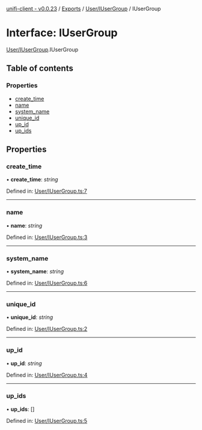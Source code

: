 [unifi-client - v0.0.23](../README.md) / [Exports](../modules.md) / [User/IUserGroup](../modules/user_iusergroup.md) / IUserGroup

# Interface: IUserGroup

[User/IUserGroup](../modules/user_iusergroup.md).IUserGroup

## Table of contents

### Properties

- [create\_time](user_iusergroup.iusergroup.md#create_time)
- [name](user_iusergroup.iusergroup.md#name)
- [system\_name](user_iusergroup.iusergroup.md#system_name)
- [unique\_id](user_iusergroup.iusergroup.md#unique_id)
- [up\_id](user_iusergroup.iusergroup.md#up_id)
- [up\_ids](user_iusergroup.iusergroup.md#up_ids)

## Properties

### create\_time

• **create\_time**: *string*

Defined in: [User/IUserGroup.ts:7](https://github.com/thib3113/unifi-client/blob/a22dcb2/src/User/IUserGroup.ts#L7)

___

### name

• **name**: *string*

Defined in: [User/IUserGroup.ts:3](https://github.com/thib3113/unifi-client/blob/a22dcb2/src/User/IUserGroup.ts#L3)

___

### system\_name

• **system\_name**: *string*

Defined in: [User/IUserGroup.ts:6](https://github.com/thib3113/unifi-client/blob/a22dcb2/src/User/IUserGroup.ts#L6)

___

### unique\_id

• **unique\_id**: *string*

Defined in: [User/IUserGroup.ts:2](https://github.com/thib3113/unifi-client/blob/a22dcb2/src/User/IUserGroup.ts#L2)

___

### up\_id

• **up\_id**: *string*

Defined in: [User/IUserGroup.ts:4](https://github.com/thib3113/unifi-client/blob/a22dcb2/src/User/IUserGroup.ts#L4)

___

### up\_ids

• **up\_ids**: []

Defined in: [User/IUserGroup.ts:5](https://github.com/thib3113/unifi-client/blob/a22dcb2/src/User/IUserGroup.ts#L5)
